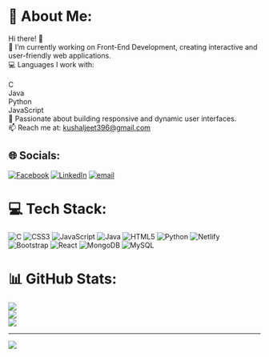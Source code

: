 # 💫 About Me:
Hi there! 👋<br>🔭 I’m currently working on Front-End Development, creating interactive and user-friendly web applications.<br>💻 Languages I work with:<br><br>C<br>Java<br>Python<br>JavaScript<br>🚀 Passionate about building responsive and dynamic user interfaces.<br>📫 Reach me at: kushaljeet396@gmail.com


## 🌐 Socials:
[![Facebook](https://img.shields.io/badge/Facebook-%231877F2.svg?logo=Facebook&logoColor=white)](https://www.facebook.com/SigmaHulo?rdid=2hktS4AQujiAtLFb&share_url=https%3A%2F%2Fwww.facebook.com%2Fshare%2F15j5Bi849m%2F#) [![LinkedIn](https://img.shields.io/badge/LinkedIn-%230077B5.svg?logo=linkedin&logoColor=white)](https://www.linkedin.com/in/kushal-karmakar-69b401310/) [![email](https://img.shields.io/badge/Email-D14836?logo=gmail&logoColor=white)](mailto:kushaljeet396@gmail.com) 


# 💻 Tech Stack:
![C](https://img.shields.io/badge/c-%2300599C.svg?style=for-the-badge&logo=c&logoColor=white) ![CSS3](https://img.shields.io/badge/css3-%231572B6.svg?style=for-the-badge&logo=css3&logoColor=white) ![JavaScript](https://img.shields.io/badge/javascript-%23323330.svg?style=for-the-badge&logo=javascript&logoColor=%23F7DF1E) ![Java](https://img.shields.io/badge/java-%23ED8B00.svg?style=for-the-badge&logo=openjdk&logoColor=white) ![HTML5](https://img.shields.io/badge/html5-%23E34F26.svg?style=for-the-badge&logo=html5&logoColor=white) ![Python](https://img.shields.io/badge/python-3670A0?style=for-the-badge&logo=python&logoColor=ffdd54) ![Netlify](https://img.shields.io/badge/netlify-%23000000.svg?style=for-the-badge&logo=netlify&logoColor=#00C7B7) ![Bootstrap](https://img.shields.io/badge/bootstrap-%238511FA.svg?style=for-the-badge&logo=bootstrap&logoColor=white) ![React](https://img.shields.io/badge/react-%2320232a.svg?style=for-the-badge&logo=react&logoColor=%2361DAFB) ![MongoDB](https://img.shields.io/badge/MongoDB-%234ea94b.svg?style=for-the-badge&logo=mongodb&logoColor=white) ![MySQL](https://img.shields.io/badge/mysql-4479A1.svg?style=for-the-badge&logo=mysql&logoColor=white)
# 📊 GitHub Stats:
![](https://github-readme-stats.vercel.app/api?username=kushaljeet33&theme=dark&hide_border=false&include_all_commits=false&count_private=false)<br/>
![](https://github-readme-streak-stats.herokuapp.com/?user=kushaljeet33&theme=dark&hide_border=false)<br/>
![](https://github-readme-stats.vercel.app/api/top-langs/?username=kushaljeet33&theme=dark&hide_border=false&include_all_commits=false&count_private=false&layout=compact)

---
[![](https://visitcount.itsvg.in/api?id=kushaljeet33&icon=0&color=0)](https://visitcount.itsvg.in)

<!-- Proudly created with GPRM ( https://gprm.itsvg.in ) -->
